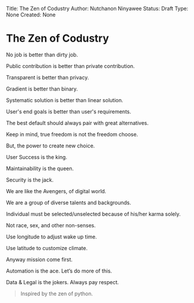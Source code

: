 Title: The Zen of Codustry 
Author: Nutchanon Ninyawee
Status: Draft
Type: None
Created: None

# The Zen of Codustry 

No job is better than dirty job.

Public contribution is better than private contribution.

Transparent is better than privacy.

Gradient is better than binary.

Systematic solution is better than linear solution.

User's end goals is better than user's requirements. 

The best default should always pair with great alternatives.

Keep in mind, true freedom is not the freedom choose.

But, the power to create new choice.

User Success is the king. 

Maintainability is the queen.

Security is the jack. 

We are like the Avengers, of digital world.

We are a group of diverse talents and backgrounds.

Individual must be selected/unselected because of his/her karma solely.

Not race, sex, and other non-senses.

Use longitude to adjust wake up time. 

Use latitude to customize climate.

Anyway mission come first.

Automation is the ace. Let’s do more of this.

Data & Legal is the jokers. Always pay respect.

> Inspired by the zen of python.
